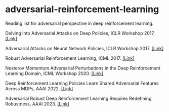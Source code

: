 # adversarial-reinforcement-learning

Reading list for adversarial perspective in deep reinforcement learning.

Delving Into Adversarial Attacks on Deep Policies, ICLR Workshop 2017. [[Link]](https://arxiv.org/abs/1705.06452)

Adversarial Attacks on Neural Network Policies, ICLR Workshop 2017. [[Link]](https://openreview.net/pdf?id=ryvlRyBKl)

Robust Adversarial Reinforcement Learning, ICML 2017. [[Link]](http://proceedings.mlr.press/v70/pinto17a/pinto17a.pdf)

Nesterov Momentum Adversarial Perturbations in the Deep Reinforcement Learning Domain, ICML Workshop 2020. [[Link]](https://biases-invariances-generalization.github.io/pdf/big_33.pdf)

Deep Reinforcement Learning Policies Learn Shared Adversarial Features Across MDPs, AAAI 2022. [[Link]](https://aaai.org/papers/07229-deep-reinforcement-learning-policies-learn-shared-adversarial-features-across-mdps/)

Adversarial Robust Deep Reinforcement Learning Requires Redefining Robustness, AAAI 2023. [[Link]](https://ojs.aaai.org/index.php/AAAI/article/view/26009)
